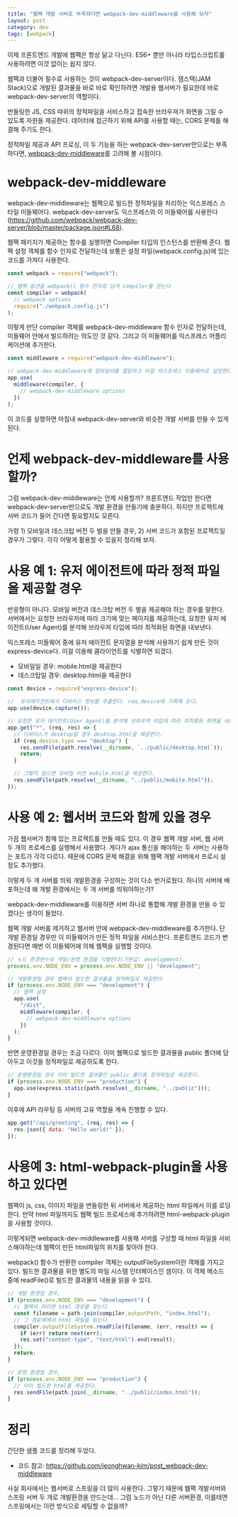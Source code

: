 ```yaml
---
title: "웹팩 개발 서버로 부족하다면 webpack-dev-middleware를 사용해 보자"
layout: post
category: dev
tags: [webpack]
---
```


이제 프론트엔드 개발에 웹팩은 항상 달고 다닌다.
ES6+ 뿐만 아니라 타입스크립트를 사용하려면 이것 없이는 쉽지 않다.

웹팩과 더불어 필수로 사용하는 것이 webpack-dev-server이다.
잼스택(JAM Stack)으로 개발된 결과물을 바로 바로 확인하려면 개발용 웹서버가 필요한데 바로 webpack-dev-server의 역할이다.

번들링한 JS, CSS 따위의 정적파일을 서비스하고 접속한 브라우져가 화면을 그릴 수 있도록 자원을 제공한다.
데이터에 접근하기 위해 API를 사용할 때는, CORS 문제를 해결해 주기도 한다.

정적파일 제공과 API 프로싱, 이 두 기능을 하는 webpack-dev-server만으로는 부족하다면, [webpack-dev-middleware](https://github.com/webpack/webpack-dev-middleware)를 고려해 볼 시점이다.

# webpack-dev-middleware

webpack-dev-middleware는 웹팩으로 빌드한 정적파일을 처리하는 익스프레스 스타일 미들웨어다.
webpack-dev-server도 익스프레스와 이 미들웨어를 사용한다(https://github.com/webpack/webpack-dev-server/blob/master/package.json#L68).

웹팩 패키지가 제공하는 함수를 실행하면 Compiler 타입의 인스턴스를 반환해 준다.
웹팩 설정 객체를 함수 인자로 전달하는데 보통은 설정 파일(webpack.config.js)에 있는 코드를 가져다 사용한다.

```js
const webpack = require("webpack");

// 웹팩 옵션을 webpack() 함수 인자로 넘겨 compiler를 얻는다
const compiler = webpack(
  // webpack options
  require("./webpack.config.js")
);
```

이렇게 만단 compiler 객체를 webpack-dev-middleware 함수 인자로 전달하는데, 미들웨어 안에서 빌드하려는 의도인 것 같다.
그리고 이 미들웨어를 익스프레스 어플리케이션에 추가한다.

```js
const middleware = require("webpack-dev-middleware");

// webpack-dev-middleware에 컴파일러를 절달하고 이걸 익스프레스 미들웨어로 설정한다.
app.use(
  middleware(compiler, {
    // webpack-dev-middleware options
  })
);
```

이 코드를 실행하면 마침내 webpack-dev-server와 비슷한 개발 서버를 만들 수 있게 된다.

# 언제 webpack-dev-middleware를 사용할까?

그럼 webpack-dev-middleware는 언제 사용할까?
프론트엔드 작업만 한다면 webpack-dev-server만으로도 개발 환경을 만들기에 충분하다.
하지만 프로젝트에 서버 코드가 들어 간다면 필요할지도 모른다.

가령 1) 모바일과 데스크탑 버전 두 벌을 만들 경우, 2) 서버 코드가 포함된 프로젝트일 경우가 그렇다.
각각 어떻게 활용할 수 있을지 정리해 보자.

# 사용 예 1: 유저 에이전트에 따라 정적 파일을 제공할 경우

반응형이 아니다. 모바일 버전과 데스크탑 버전 두 벌을 제공해야 하는 경우를 말한다.
서버에서는 요청한 브라우저에 따라 크기에 맞는 페이지를 제공하는데,
요청한 유저 에이전트(User Agent)를 분석해 브라우져 타입에 따라 최적화된 화면을 내보낸다.

익스프레스 미들웨어 중에 유저 에이전트 문자열을 분석해 사용하기 쉽게 만든 것이 express-device다.
이걸 이용해 클라이언트를 식별하면 되겠다.

- 모바일일 경우: mobile.html을 제공한다
- 데스크탑일 경우: desktop.html을 제공한다

```js
const device = require("express-device");

//  유저에이전트에서 디바이스 정보를 추출한다. req.device에 기록해 둔다.
app.use(device.capture());

// 요청한 유저 에이전트(User Agent)를 분석해 브라우져 타입에 따라 최적화된 화면을 내보낸다.
app.get("*", (req, res) => {
  // 디바이스가 desktop일 경우 desktop.html을 제공한다.
  if (req.device.type === "desktop") {
    res.sendFile(path.resolve(__dirname, `../public/desktop.html`));
    return;
  }

  // 그렇지 않으면 모바일 버전 mobile.html을 제공한다.
  res.sendFile(path.resolve(__dirname, "../public/mobile.html"));
});
```

# 사용 예 2: 웹서버 코드와 함께 있을 경우

가끔 웹서버가 함께 있는 프로젝트를 만들 때도 있다.
이 경우 웹팩 개발 서버, 웹 서버 두 개의 프로세스를 실행해서 사용했다.
게다가 ajax 통신을 해야하는 두 서버는 사용하는 포트가 각각 다르다.
때문에 CORS 문제 해결을 위해 웹팩 개발 서버에서 프로시 설정도 추가했다.

이렇게 두 개 서버를 띄워 개발환경을 구성하는 것이 다소 번거로웠다.
하나의 서버에 배포하는데 왜 개발 환경에서는 두 개 서버를 띄워야하는가?

webpack-dev-middleware를 이용하면 서버 하나로 통합해 개발 환경을 만들 수 있겠다는 생각이 들었다.

웹팩 개발 서버를 제거하고 웹서버 안에 webpack-dev-middleware를 추가한다.
단 개발 환경일 경우만 이 미들웨어가 만든 정적 파일을 서비스한다.
프론트엔드 코드가 변경된다면 매번 이 미들웨어에 의해 웹팩을 실행할 것이다.

```js
// 노드 환경변수로 개발/운영 환경을 식별한다(기본값: development).
process.env.NODE_ENV = process.env.NODE_ENV || "development";

// 개발환경일 경우 웹팩이 빌드한 결과물을 정적파일로 제공한다
if (process.env.NODE_ENV === "development") {
  // 웹팩 설정
  app.use(
    "/dist",
    middleware(compiler, {
      // webpack-dev-middleware options
    })
  );
}
```

반면 운영환경일 경우는 조금 다르다.
이미 웹팩으로 빌드한 결과물을 public 폴더에 담아두고 이것을 정적파일로 제공하도록 한다.

```js
// 운영환경일 경우 이미 빌드한 결과물인 public 폴더를 정적파일로 제공한다.
if (process.env.NODE_ENV === "production") {
  app.use(express.static(path.resolve(__dirname, "../public")));
}
```

이후에 API 라우팅 등 서버의 고유 역할을 계속 진행할 수 있다.

```js
app.get("/api/greeting", (req, res) => {
  res.json({ data: "Hello world!" });
});
```

# 사용예 3: html-webpack-plugin을 사용하고 있다면

웹팩이 js, css, 이미지 파일을 번들링한 뒤 서버에서 제공하는 html 파일에서 이를 로딩한다.
만약 html 파일까지도 웹팩 빌드 프로세스에 추가하려면 html-webpack-plugin을 사용할 것이다.

이렇게되면 webpack-dev-middleware를 사용해 서버를 구성할 때 html 파일을 서비스해야하는데 웹팩이 만든 html파일의 위치를 찾아야 한다.

webpack() 함수가 반환한 compiler 객체는 outputFileSystem이란 객체를 가지고 있다.
빌드한 결과물을 위한 별도의 파일 시스템 인터페이스인 셈이다.
이 객체 메소드 중에 readFile()로 빌드한 결과물의 내용을 읽을 수 있다.

```js
// 개발 환경일 경우,
if (process.env.NODE_ENV === "development") {
  // 웹팩이 처리한 html 경로를 찾는다.
  const filename = path.join(compiler.outputPath, "index.html");
  // 그 경로에에서 html 파일을 읽는다.
  compiler.outputFileSystem.readFile(filename, (err, result) => {
    if (err) return next(err);
    res.set("content-type", "text/html").end(result);
  });
  return;
}

// 운영 환경일 경우,
if (process.env.NODE_ENV === "production") {
  // 이미 빌드한 html를 제공한다.
  res.sendFile(path.join(__dirname, "../public/index.html"));
}
```

# 정리

간단한 샘플 코드를 정리해 두었다.

- 코드 참고: https://github.com/jeonghwan-kim/post_webpack-dev-middleware

사실 회사에서는 웹서버로 스프링을 더 많이 사용한다.
그렇기 때문에 웹팩 개발서버와 스프링 서버 두 개로 개발환경을 만드는데...
그럼 노드가 아닌 다른 서버환경, 이를테면 스프링에서는 이런 방식으로 세팅할 수 없을까?
